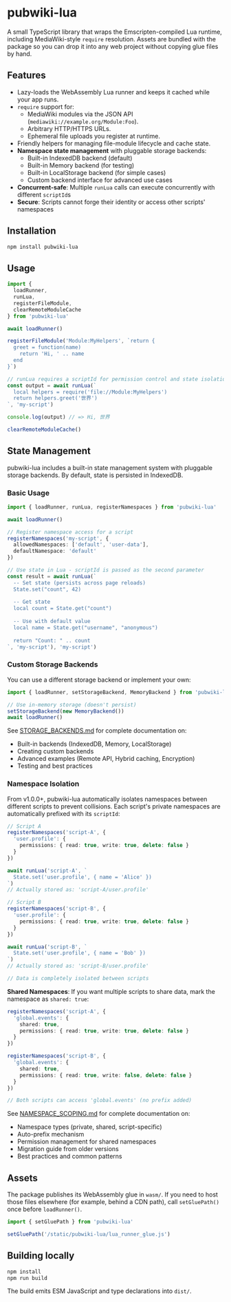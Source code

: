 # pubwiki-lua

A small TypeScript library that wraps the Emscripten-compiled Lua runtime, including MediaWiki-style `require` resolution. Assets are bundled with the package so you can drop it into any web project without copying glue files by hand.

## Features

- Lazy-loads the WebAssembly Lua runner and keeps it cached while your app runs.
- `require` support for:
  - MediaWiki modules via the JSON API (`mediawiki://example.org/Module:Foo`).
  - Arbitrary HTTP/HTTPS URLs.
  - Ephemeral file uploads you register at runtime.
- Friendly helpers for managing file-module lifecycle and cache state.
- **Namespace state management** with pluggable storage backends:
  - Built-in IndexedDB backend (default)
  - Built-in Memory backend (for testing)
  - Built-in LocalStorage backend (for simple cases)
  - Custom backend interface for advanced use cases
- **Concurrent-safe**: Multiple `runLua` calls can execute concurrently with different `scriptId`s
- **Secure**: Scripts cannot forge their identity or access other scripts' namespaces

## Installation

```sh
npm install pubwiki-lua
```

## Usage

```ts
import {
  loadRunner,
  runLua,
  registerFileModule,
  clearRemoteModuleCache
} from 'pubwiki-lua'

await loadRunner()

registerFileModule('Module:MyHelpers', `return {
  greet = function(name)
    return 'Hi, ' .. name
  end
}`)

// runLua requires a scriptId for permission control and state isolation
const output = await runLua(`
  local helpers = require('file://Module:MyHelpers')
  return helpers.greet('世界')
`, 'my-script')

console.log(output) // => Hi, 世界

clearRemoteModuleCache()
```

## State Management

pubwiki-lua includes a built-in state management system with pluggable storage backends. By default, state is persisted in IndexedDB.

### Basic Usage

```ts
import { loadRunner, runLua, registerNamespaces } from 'pubwiki-lua'

await loadRunner()

// Register namespace access for a script
registerNamespaces('my-script', {
  allowedNamespaces: ['default', 'user-data'],
  defaultNamespace: 'default'
})

// Use state in Lua - scriptId is passed as the second parameter
const result = await runLua(`
  -- Set state (persists across page reloads)
  State.set("count", 42)
  
  -- Get state
  local count = State.get("count")
  
  -- Use with default value
  local name = State.get("username", "anonymous")
  
  return "Count: " .. count
`, 'my-script'), 'my-script')
```

### Custom Storage Backends

You can use a different storage backend or implement your own:

```ts
import { loadRunner, setStorageBackend, MemoryBackend } from 'pubwiki-lua'

// Use in-memory storage (doesn't persist)
setStorageBackend(new MemoryBackend())
await loadRunner()
```

See [STORAGE_BACKENDS.md](./STORAGE_BACKENDS.md) for complete documentation on:
- Built-in backends (IndexedDB, Memory, LocalStorage)
- Creating custom backends
- Advanced examples (Remote API, Hybrid caching, Encryption)
- Testing and best practices

### Namespace Isolation

From v1.0.0+, pubwiki-lua automatically isolates namespaces between different scripts to prevent collisions. Each script's private namespaces are automatically prefixed with its `scriptId`:

```ts
// Script A
registerNamespaces('script-A', {
  'user.profile': {
    permissions: { read: true, write: true, delete: false }
  }
})

await runLua('script-A', `
  State.set('user.profile', { name = 'Alice' })
`)
// Actually stored as: 'script-A/user.profile'

// Script B
registerNamespaces('script-B', {
  'user.profile': {
    permissions: { read: true, write: true, delete: false }
  }
})

await runLua('script-B', `
  State.set('user.profile', { name = 'Bob' })
`)
// Actually stored as: 'script-B/user.profile'

// Data is completely isolated between scripts
```

**Shared Namespaces**: If you want multiple scripts to share data, mark the namespace as `shared: true`:

```ts
registerNamespaces('script-A', {
  'global.events': {
    shared: true,
    permissions: { read: true, write: true, delete: false }
  }
})

registerNamespaces('script-B', {
  'global.events': {
    shared: true,
    permissions: { read: true, write: false, delete: false }
  }
})

// Both scripts can access 'global.events' (no prefix added)
```

See [NAMESPACE_SCOPING.md](../NAMESPACE_SCOPING.md) for complete documentation on:
- Namespace types (private, shared, script-specific)
- Auto-prefix mechanism
- Permission management for shared namespaces
- Migration guide from older versions
- Best practices and common patterns

## Assets

The package publishes its WebAssembly glue in `wasm/`. If you need to host those files elsewhere (for example, behind a CDN path), call `setGluePath()` once before `loadRunner()`.

```ts
import { setGluePath } from 'pubwiki-lua'

setGluePath('/static/pubwiki-lua/lua_runner_glue.js')
```

## Building locally

```sh
npm install
npm run build
```

The build emits ESM JavaScript and type declarations into `dist/`.

